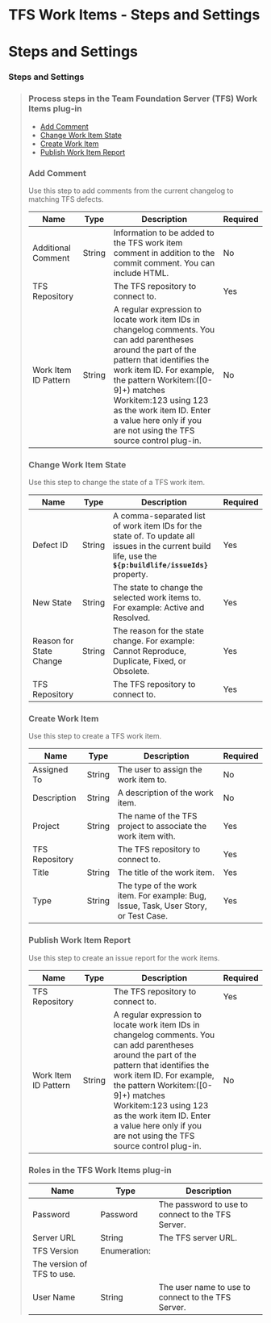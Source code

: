 
TFS Work Items - Steps and Settings
===================================

# Steps and Settings


### Steps and Settings




>
>
>
>
>
> ### Process steps in the Team Foundation Server (TFS) Work Items plug-in
>
>
> * [Add Comment](#add_comment)
> * [Change Work Item State](#change_work_item_state)
> * [Create Work Item](#create_work_item)
> * [Publish Work Item Report](#publish_work_item_report)
>
>
>
>
> ### Add Comment
>
>
> Use this step to add comments from the current changelog to matching TFS defects.
>
>
>
>
>
> | Name | Type | Description | Required |
> | --- | --- | --- | --- |
> | Additional Comment | String | Information to be added to the TFS work item comment in addition to the commit comment. You can include HTML. | No |
> | TFS Repository |  | The TFS repository to connect to. | Yes |
> | Work Item ID Pattern | String | A regular expression to locate work item IDs in changelog comments. You can add parentheses around the part of the pattern that identifies the work item ID. For example, the pattern Workitem:([0-9]+) matches Workitem:123 using 123 as the work item ID. Enter a value here only if you are not using the TFS source control plug-in. | No |
>
>
> ### Change Work Item State
>
>
> Use this step to change the state of a TFS work item.
>
>
>
>
> | Name | Type | Description | Required |
> | --- | --- | --- | --- |
> | Defect ID | String | A comma-separated list of work item IDs for the state of. To update all issues in the current build life, use the **``${p:buildlife/issueIds}``** property. | Yes |
> | New State | String | The state to change the selected work items to. For example: Active and Resolved. | Yes |
> | Reason for State Change | String | The reason for the state change. For example: Cannot Reproduce, Duplicate, Fixed, or Obsolete. | Yes |
> | TFS Repository |  | The TFS repository to connect to. | Yes |
>
>
> ### Create Work Item
>
>
> Use this step to create a TFS work item.
>
>
>
>
> | Name | Type | Description | Required |
> | --- | --- | --- | --- |
> | Assigned To | String | The user to assign the work item to. | No |
> | Description | String | A description of the work item. | No |
> | Project | String | The name of the TFS project to associate the work item with. | Yes |
> | TFS Repository |  | The TFS repository to connect to. | Yes |
> | Title | String | The title of the work item. | Yes |
> | Type | String | The type of the work item. For example: Bug, Issue, Task, User Story, or Test Case. | Yes |
>
>
> ### Publish Work Item Report
>
>
> Use this step to create an issue report for the work items.
>
>
>
>
> | Name | Type | Description | Required |
> | --- | --- | --- | --- |
> | TFS Repository |  | The TFS repository to connect to. | Yes |
> | Work Item ID Pattern | String | A regular expression to locate work item IDs in changelog comments. You can add parentheses around the part of the pattern that identifies the work item ID. For example, the pattern Workitem:([0-9]+) matches Workitem:123 using 123 as the work item ID. Enter a value here only if you are not using the TFS source control plug-in. | No |
>
>
>
>
> ### Roles in the TFS Work Items plug-in
>
>
>
>
> | Name | Type | Description |
> | --- | --- | --- |
> | Password | Password | The password to use to connect to the TFS Server. |
> | Server URL | String | The TFS server URL. |
> | TFS Version | Enumeration:
>  | The version of TFS to use. |
> | User Name | String | The user name to use to connect to the TFS Server. |
>
>
>
>

